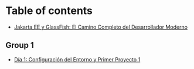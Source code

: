 # Table of contents

* [Jakarta EE y GlassFish: El Camino Completo del Desarrollador Moderno](README.md)

## Group 1

* [Día 1: Configuración del Entorno y Primer Proyecto 1](group-1/dia-1-configuracion-del-entorno-y-primer-proyecto-1.md)
